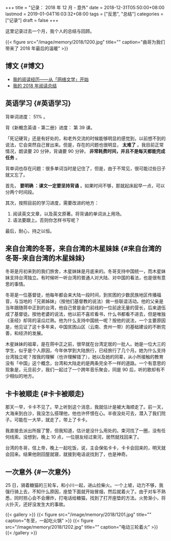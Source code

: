 +++
title = "记录： 2018 年 12 月 - 意外"
date = 2018-12-31T05:50:00+08:00
lastmod = 2019-01-04T16:03:32+08:00
tags = ["反思", "总结"]
categories = ["记录"]
draft = false
+++

这里记录过去一个月，我个人的总结与回顾。

{{< figure src="/image/memory/2018/1200.jpg" title="" caption="曲哥为我们带来了 2018 年最后的温暖" >}}

<!--more-->


## 博文 {#博文}

-   [我的阅读经历——从「网络文学」开始](https://www.xianmin.org/post/my-read-experience-beginning/)
-   [我的 2018 年阅读总结](https://www.xianmin.org/post/2018-read/)


## 英语学习 {#英语学习}

背单词进度： 51% 。

背《新概念英语 - 第二册》进度： 第 39 课。

「死记硬背」还是有好处的，和老外交流的时候能够明显的感觉到，以前想不到的说法，它会突然自己冒出来。但是，存在的问题也很明显， **太难了** 。我目前正常情况，朗读要 20 分钟，背诵要 90 分钟， **非常耗费时间，并且不是每天都能完成任务** 。

背单词也存在问题：很多单词当时是记住了，但是，由于不常见，很可能过些日子就又忘了。

首先， **要明确 ：课文一定要坚持背诵** 。如果时间不够，那就起床起早一点，可以分两个时间段。

其次，按照目前的学习进度，需要改进的地方：

1.  阅读英文文章，以及英文原著。将背诵的单词派上用场。
2.  语法要跟上。否则你怎样书写呢？

最后，耐心，持之以恒。


## 来自台湾的冬哥，来自台湾的木星妹妹 {#来自台湾的冬哥-来自台湾的木星妹妹}

冬哥是月初来到的我们旅舍，木星妹妹是月底来的。冬哥支持中国统一，而木星妹妹支持台湾独立。有时候听一听台湾的普通人对大陆、对中国的看法，也是很有意思的事情。

冬哥是一位基督徒，他每年都会来大陆一段时间，到贫困的少数民族地区传播福音，与当地的「兄弟姊妹」（按他们基督教的说法）做一些联谊活动。他的父亲是当年跟随蒋中正到的台湾，他自己曾是金门前线的一位前途无量的营长，后来退伍成了基督徒。按他老婆的说法，他以前不喜欢看书，什么书都看不进去，但是唯独《圣经》却背的滚瓜烂熟。他为什么支持中国统一呢？按他的说法，一个主要原因是，他见证了这十多年来，中国贫困山区（云南、贵州一带）的基础建设的不断完善，和经济的发展。

木星妹妹的祖辈，是在蒋中正之前，很早就在台湾定居的一批人。她是一位大三的学生，似乎是个人原因，今年休学到大陆旅行，已经旅行了几个月。她为什么支持台湾独立呢？按我的理解（也许理解错了），她以及她的同辈，从小所接触的教育没有「中国」这个概念，台湾和大陆走的是两条完全不一样的道路。一个有意思的现象是，元旦前夕，我们一起过了一个跨年音乐聚会，同是 90 后，听的歌却有不少相似的地方。


## 卡卡被顺走 {#卡卡被顺走}

那天一早，卡卡不见了。早上听到这个消息，我就估计是被大海顺走了。前一天，大海来到白沙，我没怎么搭理他，他也许怀恨在心。半夜没处可去，潜入了我们院子。可能在一大早，就走了，带上了卡卡。

我直接去派出所报了警，但我知道，估计是没什么用处的。束河找了一圈，没有任何线索。没想到，晚上 10 点，一位朋友经过束河，居然就找回来了。

台湾的冬哥，信上帝，晚上一起吃饭，说，主会保佑卡卡，卡卡会回来的，明天就会回来。结果他刚回屋就寝，就接到电话说找到了，也是神奇。


## 一次意外 {#一次意外}

25 日，骑着糖猫的三轮车，和小川一起，进山捡柴火。一个上坡，动力不够，我强行骑上去，不知什么原因，座垫下面就开始冒烟，然后就着火了。由于对车不熟悉，同时担心会不会爆炸，打电话给糖猫，找到了打开座垫的方法。火势渐小，将火扑灭，还好没发生大的事故。

{{< gallery >}}
  {{< figure src="/image/memory/2018/1201.jpg" title="" caption="冬至，一起吃火锅" >}}
  {{< figure src="/image/memory/2018/1202.jpg" title="" caption="电动三轮着火" >}}
{{< /gallery >}}

